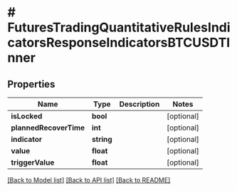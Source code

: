 # # FuturesTradingQuantitativeRulesIndicatorsResponseIndicatorsBTCUSDTInner

## Properties

Name | Type | Description | Notes
------------ | ------------- | ------------- | -------------
**isLocked** | **bool** |  | [optional]
**plannedRecoverTime** | **int** |  | [optional]
**indicator** | **string** |  | [optional]
**value** | **float** |  | [optional]
**triggerValue** | **float** |  | [optional]

[[Back to Model list]](../../README.md#models) [[Back to API list]](../../README.md#endpoints) [[Back to README]](../../README.md)
